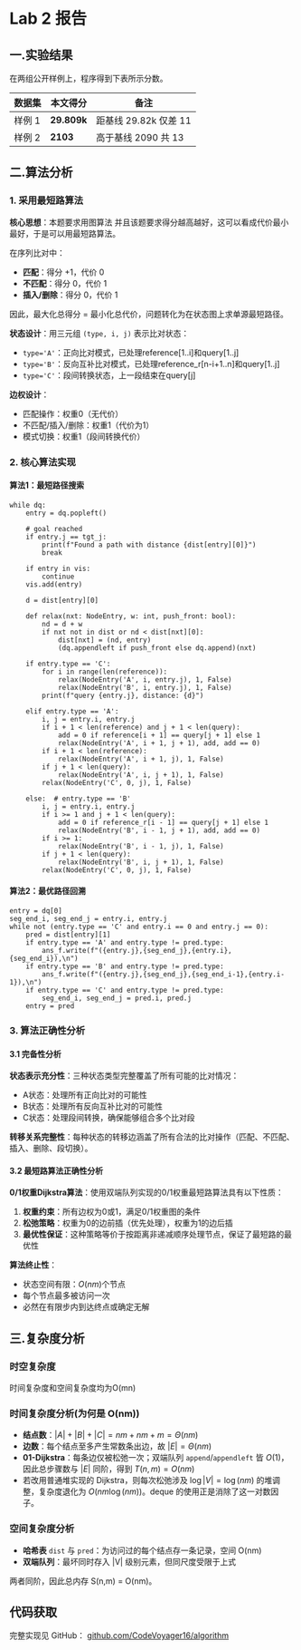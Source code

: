 # Lab 2 报告

## 一.实验结果

在两组公开样例上，程序得到下表所示分数。

| 数据集 | 本文得分 | 备注 |
|--------|----------|------|
| 样例 1 | **29.809k** | 距基线 29.82k 仅差 11 |
| 样例 2 | **2103** | 高于基线 2090 共 13 |

## 二.算法分析

### 1. 采用最短路算法

**核心思想**：本题要求用图算法  并且该题要求得分越高越好，这可以看成代价最小最好，于是可以用最短路算法。

在序列比对中：
- **匹配**：得分 +1，代价 0
- **不匹配**：得分 0，代价 1  
- **插入/删除**：得分 0，代价 1

因此，最大化总得分 = 最小化总代价，问题转化为在状态图上求单源最短路径。

**状态设计**：用三元组 `(type, i, j)` 表示比对状态：
- `type='A'`：正向比对模式，已处理reference[1..i]和query[1..j]
- `type='B'`：反向互补比对模式，已处理reference_r[n-i+1..n]和query[1..j]  
- `type='C'`：段间转换状态，上一段结束在query[j]

**边权设计**：
- 匹配操作：权重0（无代价）
- 不匹配/插入/删除：权重1（代价为1）
- 模式切换：权重1（段间转换代价）

### 2. 核心算法实现

#### 算法1：最短路径搜索

```
while dq:
    entry = dq.popleft()

    # goal reached
    if entry.j == tgt_j:
        print(f"Found a path with distance {dist[entry][0]}")
        break

    if entry in vis:
        continue
    vis.add(entry)

    d = dist[entry][0]            

    def relax(nxt: NodeEntry, w: int, push_front: bool):
        nd = d + w
        if nxt not in dist or nd < dist[nxt][0]:
            dist[nxt] = (nd, entry)
            (dq.appendleft if push_front else dq.append)(nxt)

    if entry.type == 'C':
        for i in range(len(reference)):
            relax(NodeEntry('A', i, entry.j), 1, False)
            relax(NodeEntry('B', i, entry.j), 1, False)
        print(f"query {entry.j}, distance: {d}")

    elif entry.type == 'A':
        i, j = entry.i, entry.j
        if i + 1 < len(reference) and j + 1 < len(query):
            add = 0 if reference[i + 1] == query[j + 1] else 1
            relax(NodeEntry('A', i + 1, j + 1), add, add == 0)
        if i + 1 < len(reference):
            relax(NodeEntry('A', i + 1, j), 1, False)
        if j + 1 < len(query):
            relax(NodeEntry('A', i, j + 1), 1, False)
        relax(NodeEntry('C', 0, j), 1, False)

    else:  # entry.type == 'B'
        i, j = entry.i, entry.j
        if i >= 1 and j + 1 < len(query):
            add = 0 if reference_r[i - 1] == query[j + 1] else 1
            relax(NodeEntry('B', i - 1, j + 1), add, add == 0)
        if i >= 1:
            relax(NodeEntry('B', i - 1, j), 1, False)
        if j + 1 < len(query):
            relax(NodeEntry('B', i, j + 1), 1, False)
        relax(NodeEntry('C', 0, j), 1, False)

```

#### 算法2：最优路径回溯

```
entry = dq[0]                      
seg_end_i, seg_end_j = entry.i, entry.j
while not (entry.type == 'C' and entry.i == 0 and entry.j == 0):
    pred = dist[entry][1]
    if entry.type == 'A' and entry.type != pred.type:
        ans_f.write(f"({entry.j},{seg_end_j},{entry.i},{seg_end_i}),\n")
    if entry.type == 'B' and entry.type != pred.type:
        ans_f.write(f"({entry.j},{seg_end_j},{seg_end_i-1},{entry.i-1}),\n")
    if entry.type == 'C' and entry.type != pred.type:
        seg_end_i, seg_end_j = pred.i, pred.j
    entry = pred
```

### 3. 算法正确性分析

#### 3.1 完备性分析

**状态表示充分性**：三种状态类型完整覆盖了所有可能的比对情况：
- A状态：处理所有正向比对的可能性
- B状态：处理所有反向互补比对的可能性  
- C状态：处理段间转换，确保能够组合多个比对段

**转移关系完整性**：每种状态的转移边涵盖了所有合法的比对操作（匹配、不匹配、插入、删除、段切换）。

#### 3.2 最短路算法正确性分析

**0/1权重Dijkstra算法**：使用双端队列实现的0/1权重最短路算法具有以下性质：

1. **权重约束**：所有边权为0或1，满足0/1权重图的条件
2. **松弛策略**：权重为0的边前插（优先处理），权重为1的边后插
3. **最优性保证**：这种策略等价于按距离非递减顺序处理节点，保证了最短路的最优性

**算法终止性**：
- 状态空间有限：$O(nm)$个节点
- 每个节点最多被访问一次
- 必然在有限步内到达终点或确定无解



## 三.复杂度分析

### 时空复杂度

时间复杂度和空间复杂度均为O(mn)

### 时间复杂度分析(为何是 O(nm))

- **结点数**：$|A| + |B| + |C| = nm + nm + m = \Theta(nm)$
- **边数**：每个结点至多产生常数条出边，故 $|E| = \Theta(nm)$
- **01-Dijkstra**：每条边仅被松弛一次；双端队列 `append`/`appendleft` 皆 $O(1)$，因此总步骤数与 $|E|$ 同阶，得到 $T(n,m) = O(nm)$
- 若改用普通堆实现的 Dijkstra，则每次松弛涉及 $\log|V| = \log(nm)$ 的堆调整，复杂度退化为 $O(nm\log(nm))$。deque 的使用正是消除了这一对数因子。

### 空间复杂度分析

- **哈希表** `dist` 与 `pred`：为访问过的每个结点存一条记录，空间 O(nm)
- **双端队列**：最坏同时存入 |V| 级别元素，但同尺度受限于上式

两者同阶，因此总内存 S(n,m) = O(nm)。

## 代码获取

完整实现见 GitHub：
[github.com/CodeVoyager16/algorithm](https://github.com/CodeVoyager16/algorithm)
